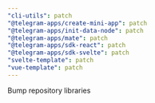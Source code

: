 ```yaml
---
"cli-utils": patch
"@telegram-apps/create-mini-app": patch
"@telegram-apps/init-data-node": patch
"@telegram-apps/mate": patch
"@telegram-apps/sdk-react": patch
"@telegram-apps/sdk-svelte": patch
"svelte-template": patch
"vue-template": patch
---
```


Bump repository libraries

